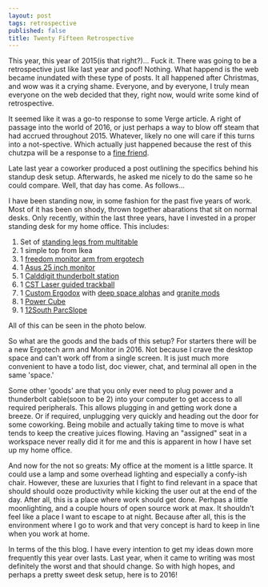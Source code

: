 ```yaml
---
layout: post
tags: retrospective
published: false
title: Twenty Fifteen Retrospective
---
```



This year, this year of 2015(is that right?)... Fuck it. 
There was going to be a retrospective just like last year 
and poof! Nothing. 
What happend is the web became inundated with these type of posts. 
It all happened after Christmas, 
and wow was it a crying shame. 
Everyone, and by everyone, I truly mean everyone 
on the web decided that they, right now,
would write some kind of retrospective. 

It seemed like it was a go-to response to some Verge article. 
A right of passage into the world of 2016, 
or just perhaps a way to blow off steam that had accrued throughout 2015. 
Whatever, likely no one will care if this turns into a not-spective.
Which actually just happened because 
the rest of this chutzpa will be a response to a [fine friend][1]. 

Late last year a coworker produced a post 
outlining the specifics behind his standup desk setup. 
Afterwards, he asked me nicely to do the same so he could compare. 
Well, that day has come. As follows...

I have been standing now, in some fashion for the past five years of work. 
Most of it has been on shody, thrown together abarations that sit on normal desks. 
Only recently, within the last three years, 
have I invested in a proper standing desk for my home office. 
This includes: 

1. Set of [standing legs from multitable][2]
1. 1 simple top from Ikea 
1. 1 [freedom monitor arm from ergotech][3]
1. 1 [Asus 25 inch monitor][4]
1. 1 [Calddigit thunderbolt station][5]
1. 1 [CST Laser guided trackball][6]
1. 1 [Custom Ergodox][7] with [deep space alphas][8] and [granite mods][9]
1. 1 [Power Cube][10]
1. 1 [12South ParcSlope][11]

All of this can be seen in the photo below. 

So what are the goods and the bads of this setup? 
For starters there will be a new Ergotech arm and Monitor in 2016. 
Not because I crave the desktop space and can't work off from a single screen. 
It is just much more convenient to have a todo list, doc viewer, chat, and terminal 
all open in the same 'space.'

Some other 'goods' are that you only ever need to plug power and a thunderbolt cable(soon to be 2) 
into your computer to get access to all required peripherals. 
This allows plugging in and getting work done a breeze. 
Or if required, unplugging very quickly and heading out the door for some coworking. 
Being mobile and actually taking time to move is what tends to keep the creative juices flowing. 
Having an "assigned" seat in a workspace never really did it for me and 
this is apparent in how I have set up my home office.

And now for the not so greats: My office at the moment is a little sparce. 
It could use a lamp and some overhead lighting and especially a confy-ish chair. 
However, these are luxuries that I fight to find relevant in a space that should 
should ooze productivity while kicking the user out at the end of the day. 
After all, this is a place where work should get done. 
Perhpas a little moonlighting, and a couple hours of open source work at max. 
It shouldn't feel like a place I want to escape to at night. 
Because after all, this is the environment where I go to work 
and that very concept is hard to keep in line when you work at home.

In terms of the this blog. 
I have every intention to get my ideas down more frequently this year over lasts.
Last year, when it came to writing was most definitely the worst and that should change. 
So with high hopes, and perhaps a pretty sweet desk setup, 
here is to 2016!



[1]: http://niko.bokay.io
[2]: http://www.amazon.com/MultiTable-Height-Adjustable-Desk-Base/dp/B005NJUQVG/
[3]: http://ergotechgroup.com/freedom-arms.html
[4]: http://www.amazon.com/gp/product/B00VRKVGJG/
[5]: http://www.caldigit.com/thunderboltstation/
[6]: http://www.amazon.com/CST2545W-L-TRAC-Wired-Performance-Trackball/dp/B00ECHGE3O/
[7]: http://ergodox.org
[8]: http://keypuller.com/deep-space/
[9]: http://keypuller.com/granite/
[10]: http://powercube-usa.com
[11]: https://www.twelvesouth.com/product/parcslope
